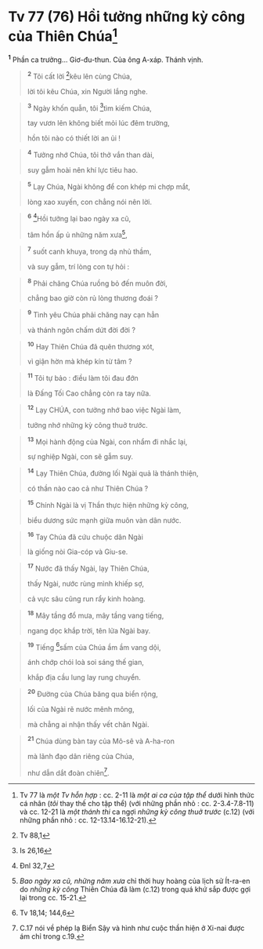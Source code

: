 # Tv 77 (76) Hồi tưởng những kỳ công của Thiên Chúa[^1]
<sup><b>1</b></sup> Phần ca trưởng... Giơ-đu-thun. Của ông A-xáp. Thánh vịnh.


> <sup><b>2</b></sup> Tôi cất lời [^1*]kêu lên cùng Chúa,
> 
> lời tôi kêu Chúa, xin Người lắng nghe.
>


> <sup><b>3</b></sup> Ngày khốn quẫn, tôi [^2*]tìm kiếm Chúa,
> 
> tay vươn lên không biết mỏi lúc đêm trường,
> 
> hồn tôi nào có thiết lời an ủi !
>


> <sup><b>4</b></sup> Tưởng nhớ Chúa, tôi thở vắn than dài,
> 
> suy gẫm hoài nên khí lực tiêu hao.
>


> <sup><b>5</b></sup> Lạy Chúa, Ngài không để con khép mi chợp mắt,
> 
> lòng xao xuyến, con chẳng nói nên lời.
>


> <sup><b>6</b></sup> [^3*]Hồi tưởng lại bao ngày xa cũ,
> 
> tâm hồn ấp ủ những năm xưa[^2],
>


> <sup><b>7</b></sup> suốt canh khuya, trong dạ nhủ thầm,
> 
> và suy gẫm, trí lòng con tự hỏi :
>


> <sup><b>8</b></sup> Phải chăng Chúa ruồng bỏ đến muôn đời,
> 
> chẳng bao giờ còn rủ lòng thương đoái ?
>


> <sup><b>9</b></sup> Tình yêu Chúa phải chăng nay cạn hẳn
> 
> và thánh ngôn chấm dứt đời đời ?
>


> <sup><b>10</b></sup> Hay Thiên Chúa đã quên thương xót,
> 
> vì giận hờn mà khép kín từ tâm ?
>


> <sup><b>11</b></sup> Tôi tự bảo : điều làm tôi đau đớn
> 
> là Đấng Tối Cao chẳng còn ra tay nữa.
>


> <sup><b>12</b></sup> Lạy CHÚA, con tưởng nhớ bao việc Ngài làm,
> 
> tưởng nhớ những kỳ công thuở trước.
>


> <sup><b>13</b></sup> Mọi hành động của Ngài, con nhẩm đi nhắc lại,
> 
> sự nghiệp Ngài, con sẽ gẫm suy.
>


> <sup><b>14</b></sup> Lạy Thiên Chúa, đường lối Ngài quả là thánh thiện,
> 
> có thần nào cao cả như Thiên Chúa ?
>


> <sup><b>15</b></sup> Chính Ngài là vị Thần thực hiện những kỳ công,
> 
> biểu dương sức mạnh giữa muôn vàn dân nước.
>


> <sup><b>16</b></sup> Tay Chúa đã cứu chuộc dân Ngài
> 
> là giống nòi Gia-cóp và Giu-se.
>


> <sup><b>17</b></sup> Nước đã thấy Ngài, lạy Thiên Chúa,
> 
> thấy Ngài, nước rùng mình khiếp sợ,
> 
> cả vực sâu cũng run rẩy kinh hoàng.
>


> <sup><b>18</b></sup> Mây tầng đổ mưa, mây tầng vang tiếng,
> 
> ngang dọc khắp trời, tên lửa Ngài bay.
>


> <sup><b>19</b></sup> Tiếng [^4*]sấm của Chúa ầm ầm vang dội,
> 
> ánh chớp chói loà soi sáng thế gian,
> 
> khắp địa cầu lung lay rung chuyển.
>


> <sup><b>20</b></sup> Đường của Chúa băng qua biển rộng,
> 
> lối của Ngài rẽ nước mênh mông,
> 
> mà chẳng ai nhận thấy vết chân Ngài.
>


> <sup><b>21</b></sup> Chúa dùng bàn tay của Mô-sê và A-ha-ron
> 
> mà lãnh đạo dân riêng của Chúa,
> 
> như dẫn dắt đoàn chiên[^3].
>

[^1]: Tv 77 là <i>một Tv hỗn hợp</i> : cc. 2-11 là <i>một ai ca của tập thể</i> dưới hình thức cá nhân (<i>tôi</i> thay thế cho tập thể) (với những phần nhỏ : cc. 2-3.4-7.8-11) và cc. 12-21 là <i>một thánh thi</i> ca ngợi <i>những kỳ công thuở trước</i> (c.12) (với những phần nhỏ : cc. 12-13.14-16.12-21).
[^2]: <i>Bao ngày xa cũ, những năm xưa</i> chỉ thời huy hoàng của lịch sử Ít-ra-en do <i>những kỳ công</i> Thiên Chúa đã làm (c.12) trong quá khứ sắp được gợi lại trong cc. 15-21.
[^3]: C.17 nói về phép lạ Biển Sậy và hình như cuộc thần hiện ở Xi-nai được ám chỉ trong c.19.
[^1*]: Tv 88,1
[^2*]: Is 26,16
[^3*]: Đnl 32,7
[^4*]: Tv 18,14; 144,6
